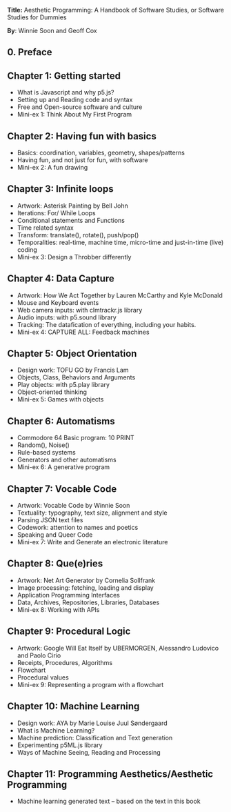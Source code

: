 **Title:** Aesthetic Programming: A Handbook of Software Studies, or Software Studies for Dummies

**By**: Winnie Soon and Geoff Cox

## 0. Preface
## Chapter 1: Getting started
* What is Javascript and why p5.js?
* Setting up and Reading code and syntax
* Free and Open-source software and culture
* Mini-ex 1: Think About My First Program
## Chapter 2: Having fun with basics
* Basics: coordination, variables, geometry, shapes/patterns
* Having fun, and not just for fun, with software
* Mini-ex 2: A fun drawing
## Chapter 3: Infinite loops
* Artwork: Asterisk Painting by Bell John
* Iterations: For/ While Loops
* Conditional statements and Functions
* Time related syntax
* Transform: translate(), rotate(), push/pop()
* Temporalities: real-time, machine time, micro-time and just-in-time (live) coding
* Mini-ex 3: Design a Throbber differently
## Chapter 4: Data Capture
* Artwork: How We Act Together by Lauren McCarthy and Kyle McDonald
* Mouse and Keyboard events
* Web camera inputs: with clmtrackr.js library
* Audio inputs: with p5.sound library
* Tracking: The datafication of everything, including your habits.
* Mini-ex 4: CAPTURE ALL: Feedback machines
## Chapter 5: Object Orientation
* Design work: TOFU GO by Francis Lam
* Objects, Class, Behaviors and Arguments
* Play objects: with p5.play library
* Object-oriented thinking
* Mini-ex 5: Games with objects
## Chapter 6: Automatisms
* Commodore 64 Basic program: 10 PRINT
* Random(), Noise()
* Rule-based systems
* Generators and other automatisms
* Mini-ex 6: A generative program
## Chapter 7: Vocable Code
* Artwork: Vocable Code by Winnie Soon
* Textuality: typography, text size, alignment and style
* Parsing JSON text files
* Codework: attention to names and poetics
* Speaking and Queer Code
* Mini-ex 7: Write and Generate an electronic literature
## Chapter 8: Que(e)ries
* Artwork: Net Art Generator by Cornelia Sollfrank
* Image processing: fetching, loading and display
* Application Programming Interfaces
* Data, Archives, Repositories, Libraries, Databases
* Mini-ex 8: Working with APIs
## Chapter 9: Procedural Logic
* Artwork: Google Will Eat Itself by UBERMORGEN, Alessandro Ludovico and Paolo Cirio
* Receipts,  Procedures, Algorithms
* Flowchart
* Procedural values
* Mini-ex 9: Representing a program with a flowchart
## Chapter 10: Machine Learning
* Design work: AYA by Marie Louise Juul Søndergaard
* What is Machine Learning?
* Machine prediction: Classification and Text generation
* Experimenting p5ML.js library
* Ways of Machine Seeing, Reading and Processing
## Chapter 11: Programming Aesthetics/Aesthetic Programming
* Machine learning generated text – based on the text in this book
